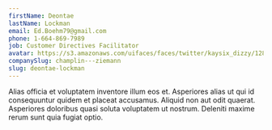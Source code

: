 ```yaml
---
firstName: Deontae
lastName: Lockman
email: Ed.Boehm79@gmail.com
phone: 1-664-869-7989
job: Customer Directives Facilitator
avatar: https://s3.amazonaws.com/uifaces/faces/twitter/kaysix_dizzy/128.jpg
companySlug: champlin---ziemann
slug: deontae-lockman
---
```

Alias officia et voluptatem inventore illum eos et. Asperiores alias ut qui id consequuntur quidem et placeat accusamus. Aliquid non aut odit quaerat. Asperiores doloribus quasi soluta voluptatem ut nostrum. Deleniti maxime rerum sunt quia fugiat optio.
